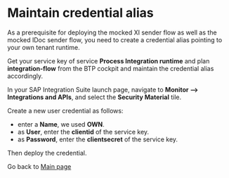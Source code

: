 # Maintain credential alias

As a prerequisite for deploying the mocked XI sender flow as well as the mocked IDoc sender flow, you need to create a credential alias pointing to your own tenant runtime.

Get your service key of service **Process Integration runtime** and plan **integration-flow** from the BTP cockpit and maintain the credential alias accordingly.

In your SAP Integration Suite launch page, navigate to **Monitor --> Integrations and APIs**, and select the **Security Material** tile.

Create a new user credential as follows:
- enter a **Name**, we used **OWN**.
- as **User**, enter the **clientid** of the service key.
- as **Password**, enter the **clientsecret** of the service key.

Then deploy the credential.

Go back to [Main page](../../README.md)

